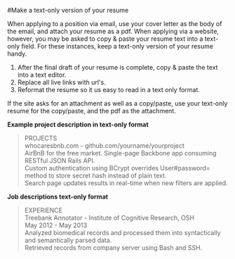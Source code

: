 
#Make a text-only version of your resume

When applying to a position via email, use your cover letter as the body of the email, and attach your resume as a pdf.  When applying via a website, however, you may be asked to copy & paste your resume text into a text-only field. For these instances, keep a text-only version of your resume handy.  

1. After the final draft of your resume is complete, copy & paste the text into a text editor. 
2. Replace all live links with url's.  
3. Reformat the resume so it us easy to read in a text only format.  

If the site asks for an attachment as well as a copy/paste, use your text-only resume for the copy/paste, and the pdf as the attachment.  

**Example project description in text-only format**


>PROJECTS  
>whocaresbnb.com - github.com/yourname/yourproject  
>AirBnB for the free market. Single-page Backbone app consuming RESTful JSON Rails API.  
>Custom authentication using BCrypt overrides User#password= method to store secret hash instead of plain text.  
>Search page updates results in real-time when new filters are applied.


**Job descriptions text-only format**


>EXPERIENCE  
>Treebank Annotator - Institute of Cognitive Research, OSH  
>May 2012 - May 2013  
>Analyzed biomedical records and processed them into syntactically and semantically parsed data.  
>Retrieved records from company server using Bash and SSH.  



